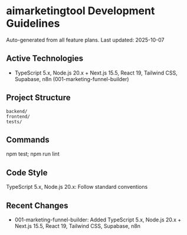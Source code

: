 # aimarketingtool Development Guidelines

Auto-generated from all feature plans. Last updated: 2025-10-07

## Active Technologies
- TypeScript 5.x, Node.js 20.x + Next.js 15.5, React 19, Tailwind CSS, Supabase, n8n (001-marketing-funnel-builder)

## Project Structure
```
backend/
frontend/
tests/
```

## Commands
npm test; npm run lint

## Code Style
TypeScript 5.x, Node.js 20.x: Follow standard conventions

## Recent Changes
- 001-marketing-funnel-builder: Added TypeScript 5.x, Node.js 20.x + Next.js 15.5, React 19, Tailwind CSS, Supabase, n8n

<!-- MANUAL ADDITIONS START -->
<!-- MANUAL ADDITIONS END -->